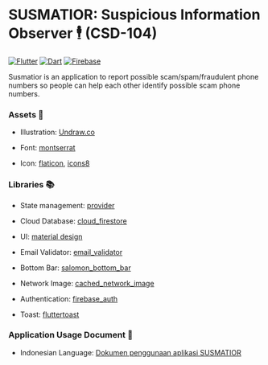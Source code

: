
# SUSMATIOR: Suspicious Information Observer 🕴 (CSD-104)

[![Flutter](https://img.shields.io/badge/Flutter-%2302569B.svg?style=for-the-badge&logo=Flutter&logoColor=white)](https://flutter.dev/) [![Dart](https://img.shields.io/badge/dart-%230175C2.svg?style=for-the-badge&logo=dart&logoColor=white)](https://dart.dev/) [![Firebase](https://img.shields.io/badge/firebase-%23039BE5.svg?style=for-the-badge&logo=firebase)](https://firebase.flutter.dev/)

Susmatior is an application to report possible scam/spam/fraudulent phone numbers so people can help each other identify possible scam phone numbers. 



### Assets 🎨

-   Illustration: [Undraw.co](https://undraw.co/illustrations)
    
-   Font: [montserrat](https://fonts.google.com/specimen/Montserrat?query=montserrat)
    
-   Icon: [flaticon](https://www.flaticon.com/), [icons8](https://icons8.com/)
    

### Libraries 📚

 -   State management: [provider](https://pub.dev/packages/provider)
    
 -   Cloud Database: [cloud_firestore](https://pub.dev/packages/cloud_firestore)
    
 -   UI: [material design](https://material.io/components?platform=flutter)

 -  Email Validator: [email_validator](https://pub.dev/packages/email_validator)

 - Bottom Bar: [salomon_bottom_bar](https://pub.dev/packages/salomon_bottom_bar)

 - Network Image: [cached_network_image](https://pub.dev/packages/cached_network_image)

 - Authentication: [firebase_auth](https://pub.dev/packages/firebase_auth)

 - Toast: [fluttertoast](https://pub.dev/packages/fluttertoast)

### Application Usage Document 🧾
- Indonesian Language: [Dokumen penggunaan aplikasi SUSMATIOR](https://docs.google.com/document/d/1eoAJUULBCcga3rP-ezsNtup49TOU_qzz8rE48Hf0HWo/edit?usp=sharing)
